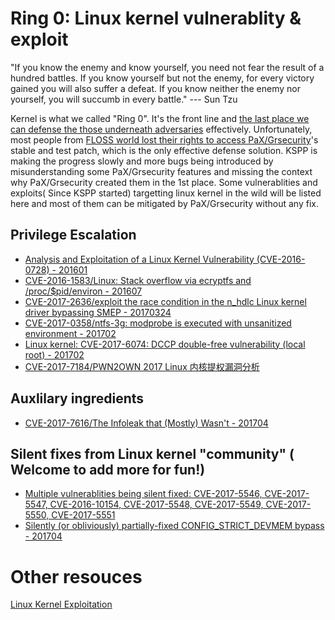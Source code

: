 # Ring 0: Linux kernel vulnerablity & exploit

"If you know the enemy and know yourself, you need not fear the result of a hundred battles. If you know yourself but not the enemy, for every victory gained you will also suffer a defeat. If you know neither the enemy nor yourself, you will succumb in every battle." ---  Sun Tzu

Kernel is what we called "Ring 0". It's the front line and [the last place we can defense the those underneath adversaries](https://github.com/hardenedlinux/hardenedlinux_profiles/raw/master/slide/hardening_the_core.pdf) effectively. Unfortunately, most people from [FLOSS world lost their rights to access PaX/Grsecurity](https://hardenedlinux.github.io/announcement/2017/04/29/hardenedlinux-statement2.html)'s stable and test patch, which is the only effective defense solution. KSPP is making the progress slowly and more bugs being introduced by misunderstanding some PaX/Grsecurity features and missing the context why PaX/Grsecurity created them in the 1st place. Some vulnerablities and exploits( Since KSPP started) targetting linux kernel in the wild will be listed here and most of them can be mitigated by PaX/Grsecurity without any fix.

## Privilege Escalation
* [Analysis and Exploitation of a Linux Kernel Vulnerability (CVE-2016-0728) - 201601](http://perception-point.io/2016/01/14/analysis-and-exploitation-of-a-linux-kernel-vulnerability-cve-2016-0728/)
* [CVE-2016-1583/Linux: Stack overflow via ecryptfs and /proc/$pid/environ - 201607](https://bugs.chromium.org/p/project-zero/issues/detail?id=836)
* [CVE-2017-2636/exploit the race condition in the n_hdlc Linux kernel driver bypassing SMEP - 20170324](https://a13xp0p0v.github.io/2017/03/24/CVE-2017-2636.html)
* [CVE-2017-0358/ntfs-3g: modprobe is executed with unsanitized environment - 201702](https://bugs.chromium.org/p/project-zero/issues/detail?id=1072)
* [Linux kernel: CVE-2017-6074: DCCP double-free vulnerability (local root) - 201702](http://seclists.org/oss-sec/2017/q1/471)
* [CVE-2017-7184/PWN2OWN 2017 Linux 内核提权漏洞分析](https://zhuanlan.zhihu.com/p/26674557)

## Auxlilary ingredients
* [CVE-2017-7616/The Infoleak that (Mostly) Wasn't - 201704](https://grsecurity.net/the_infoleak_that_mostly_wasnt.php)

## Silent fixes from Linux kernel "community" ( Welcome to add more for fun!)
* [Multiple vulnerablities being silent fixed: CVE-2017-5546, CVE-2017-5547, CVE-2016-10154, CVE-2017-5548, CVE-2017-5549, CVE-2017-5550, CVE-2017-5551](http://seclists.org/oss-sec/2017/q1/161)
* [Silently (or obliviously) partially-fixed CONFIG_STRICT_DEVMEM bypass - 201704](http://seclists.org/oss-sec/2017/q2/76)

# Other resouces
[Linux Kernel Exploitation](https://github.com/xairy/linux-kernel-exploitation)
